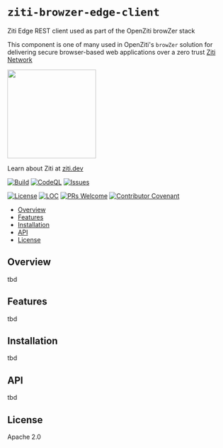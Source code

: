 
`ziti-browzer-edge-client`
==========================

Ziti Edge REST client used as part of the OpenZiti browZer stack

This component is one of many used in OpenZiti's `browZer` solution for delivering secure browser-based 
web applications over a zero trust [Ziti Network](https://ziti.dev/about)

<img src="https://ziti.dev/wp-content/uploads/2020/02/ziti.dev_.logo_.png" width="200" />

Learn about Ziti at [ziti.dev](https://ziti.dev)


[![Build](https://github.com/openziti/ziti-browzer-edge-client/workflows/Build/badge.svg?branch=main)]()
[![CodeQL](https://github.com/openziti/ziti-browzer-edge-client/workflows/CodeQL/badge.svg?branch=main)]()
[![Issues](https://img.shields.io/github/issues-raw/openziti/ziti-browzer-edge-client)]()

[![License](https://img.shields.io/badge/License-Apache%202.0-blue.svg)](https://opensource.org/licenses/Apache-2.0)
[![LOC](https://img.shields.io/tokei/lines/github/openziti/ziti-browzer-sw)]()
[![PRs Welcome](https://img.shields.io/badge/PRs-welcome-brightgreen.svg?style=rounded)](CONTRIBUTING.md)
[![Contributor Covenant](https://img.shields.io/badge/Contributor%20Covenant-v2.0%20adopted-ff69b4.svg)](CODE_OF_CONDUCT.md)

<!-- TOC -->

- [Overview](#overview)
- [Features](#features)
- [Installation](#installation)
- [API](#api)
- [License](#license)

<!-- /TOC -->


## Overview 

tbd

## Features

tbd

## Installation

tbd

## API

tbd

## License

Apache 2.0

